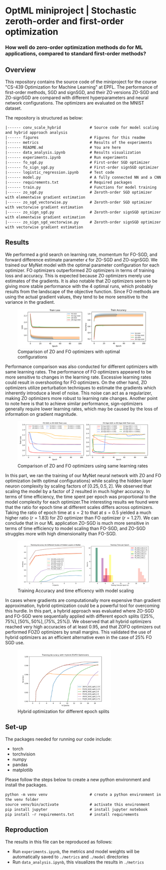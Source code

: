 # OptML miniproject | Stochastic zeroth-order and first-order optimization
### How well do zero-order optimization methods do for ML applications, compared to standard first-order methods?

## Overview
This repository contains the source code of the miniproject for the course "CS-439 Optimization for Machine Learning" at EPFL. The performance of first-order methods, SGD and signSGD, and their ZO versions ZO-SGD and ZO-signSGD are compared with different hyperparameters and neural network configurations. The optimizers are evaluated on the MNIST dataset.

The repository is structured as below:
```
|------ conv_scale_hybrid             # Source code for model scaling and hybrid approach analysis
|------ figures                       # Figures for this readme
|------ metrics                       # Results of the experiments
|------ README.md                     # You are here
|------ data_analysis.ipynb           # Results visualization
|------ experiments.ipynb             # Run experiments
|------ fo_sgd.py                     # First-order SGD optimizer
|------ fo_sign_sgd.py                # First-order signSGD optimizer
|------ logistic_regression.ipynb     # Test code
|------ model.py                      # A fully connected NN and a CNN
|------ requirements.txt              # Required packages
|------ train.py                      # Functions for model training
|------ zo_sgd.py                     # Zeroth-order SGD optimizer with elementwise gradient estimation
|------ zo_sgd_vectorwise.py          # Zeroth-order SGD optimizer with vectorwise gradient estimation
|------ zo_sign_sgd.py                # Zeroth-order signSGD optimizer with elementwise gradient estimation
|------ zo_sign_sgd_vectorwise.py     # Zeroth-order signSGD optimizer with vectorwise gradient estimation
```

## Results
We performed a grid search on learning rate, momentum for FO-SGD, and forward difference estimate parameter $\epsilon$ for ZO-SGD and ZO-signSGD. We trained our MyNet model with the optimal parameter configuration for each optimizer. FO optimizers outperformed ZO optimizers in terms of training loss and accuracy. This is expected because ZO optimizers merely use estimates of the gradients. It is also notable that ZO optimizers seem to be giving more stable performance with the 4 optimal runs, which probably results from the landscape of the objective function. Since FO methods are using the actual gradient values, they tend to be more sensitive to the variance in the gradient.

<figure>
    <img src="./figures/optim_config_train_loss_accuracy_h.png">
    <figcaption>Comparison of ZO and FO optimizers with optimal configurations</figcaption>
</figure>

Performance comparison was also conducted for different optimizers with same learning rates. The performance of FO optimizers appeared to be more sensitive to changes in the learning rate. Excessive learning rates could result in overshooting for FO optimizers. On the other hand, ZO optimizers utilize perturbation techniques to estimate the gradients which inherently introduce a level of noise. This noise can act as a regularizer, making ZO optimizers more robust to learning rate changes. Another point to note here is that to achieve similar performance, sign-optimizers generally require lower learning rates, which may be caused by the loss of information on gradient magnitude.

<figure>
    <img src="./figures/FO_ZO_compare_train_loss_h.png">
    <figcaption>Comparison of ZO and FO optimizers using same learning rates</figcaption>
</figure>

In this part, we ran the training of our MyNet neural network with ZO and FO optimization (with optimal configurations) while scaling the hidden layer neuron complexity by scaling factors of $[0.25, 0.5, 2]$. We observed that scaling the model by a factor of 2 resulted in much higher accuracy. In terms of time efficiency, the time spent per epoch was proportional to the model complexity for each optimizer.The interesting results we found were that the ratio for epoch time at different scales differs across optimizers. Taking the ratio of epoch time at $s = 2$ to that at $s = 0.5$ yielded a much higher ratio ($r= 1.83$) for ZO optimizer than FO optimizer ($r = 1.27$). We can conclude that in our ML application ZO-SGD is much more sensitive in terms of time efficiency to model scaling than FO-SGD, and ZO-SGD struggles more with high dimensionality than FO-SGD.

<figure>
    <img src="./figures/model_scaling.png">
    <figcaption>Training Accuracy and time efficency with model scaling</figcaption>
</figure>

In cases where gradients are computationally more expensive than gradient approximation, hybrid optimization could be a powerful tool for overcoming this hurdle. In this part, a hybrid approach was evaluated where ZO-SGD and FO-SGD were sequentially applied with different epoch splits ($[25\%, 75\%], [50\%, 50\%], [75\%, 25\%]$). We observed that all hybrid optimizers reached very high accuracies of at least 0.95, and that ZOFO optimizers out performed FOZO optimizers by small margins. This validated the use of hybrid optimizers as an efficient alternative even in the case of 25\% FO SGD use.

<figure>
    <img src="./figures/hybrid_approach.png" width=300>
    <figcaption>Hybrid optimization for different epoch splits</figcaption>
</figure>

## Set-up
The packages needed for running our code include:
* torch
* torchvision
* numpy
* pandas
* matplotlib

Please follow the steps below to create a new python environment and install the packages.
```
python -m venv venv                   # create a python environment in the venv folder
source venv/bin/activate              # activate this environment
pip install jupyter                   # install jupyter notebook
pip install -r requirements.txt       # install requirements
```

## Reproduction
The results in this file can be reproduced as follows:
* Run ```experiments.ipynb```, the metrics and model weights will be automatically saved to ```./metrics``` and ```./model``` directories
* Run ```data_analysis.ipynb```, this visualizes the results in ```./metrics```
